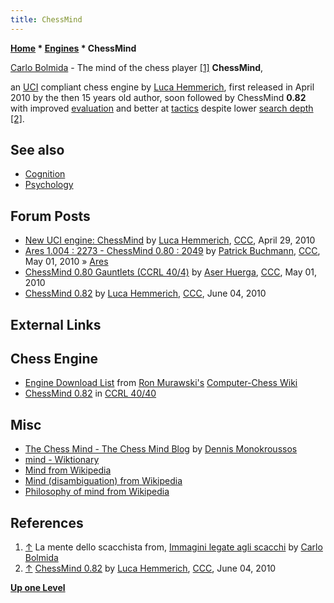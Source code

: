 ```yaml
---
title: ChessMind
---
```

**[Home](Home "Home") * [Engines](Engines "Engines") * ChessMind**

[](http://www.partecipiamo.it/cultura/carlo_bolmida/scacchi_immagini.htm) [Carlo Bolmida](index.php?title=Category:Carlo_Bolmida&action=edit&redlink=1 "Category:Carlo Bolmida (page does not exist)") - The mind of the chess player <a id="cite-note-1" href="#cite-ref-1">[1]</a>
**ChessMind**,

an [UCI](UCI "UCI") compliant chess engine by [Luca Hemmerich](Luca_Hemmerich "Luca Hemmerich"), first released in April 2010 by the then 15 years old author, soon followed by ChessMind **0.82** with improved [evaluation](Evaluation "Evaluation") and better at [tactics](Tactics "Tactics") despite lower [search depth](Depth "Depth") <a id="cite-note-2" href="#cite-ref-2">[2]</a>.

## See also

- [Cognition](Cognition "Cognition")
- [Psychology](index.php?title=Psychology&action=edit&redlink=1 "Psychology (page does not exist)")

## Forum Posts

- [New UCI engine: ChessMind](http://www.talkchess.com/forum/viewtopic.php?t=34066) by [Luca Hemmerich](Luca_Hemmerich "Luca Hemmerich"), [CCC](CCC "CCC"), April 29, 2010
- [Ares 1.004 : 2273 - ChessMind 0.80 : 2049](http://www.talkchess.com/forum/viewtopic.php?t=34101) by [Patrick Buchmann](Patrick_Buchmann "Patrick Buchmann"), [CCC](CCC "CCC"), May 01, 2010 » [Ares](Ares_US "Ares US")
- [ChessMind 0.80 Gauntlets (CCRL 40/4)](http://www.talkchess.com/forum/viewtopic.php?t=34110) by [Aser Huerga](index.php?title=Aser_Huerga&action=edit&redlink=1 "Aser Huerga (page does not exist)"), [CCC](CCC "CCC"), May 01, 2010
- [ChessMind 0.82](http://www.talkchess.com/forum/viewtopic.php?t=34711) by [Luca Hemmerich](Luca_Hemmerich "Luca Hemmerich"), [CCC](CCC "CCC"), June 04, 2010

## External Links

## Chess Engine

- [Engine Download List](http://www.computer-chess.org/doku.php?id=computer_chess:wiki:download:engine_download_list) from [Ron Murawski's](Ron_Murawski "Ron Murawski") [Computer-Chess Wiki](http://computer-chess.org/doku.php?id=home)
- [ChessMind 0.82](http://www.computerchess.org.uk/ccrl/4040/cgi/engine_details.cgi?print=Details&each_game=1&eng=ChessMind%200.82) in [CCRL 40/40](CCRL "CCRL")

## Misc

- [The Chess Mind - The Chess Mind Blog](http://www.thechessmind.net/) by [Dennis Monokroussos](https://en.wikipedia.org/wiki/Dennis_Monokroussos)
- [mind - Wiktionary](https://en.wiktionary.org/wiki/mind)
- [Mind from Wikipedia](https://en.wikipedia.org/wiki/Mind)
- [Mind (disambiguation) from Wikipedia](<https://en.wikipedia.org/wiki/Mind_(disambiguation)>)
- [Philosophy of mind from Wikipedia](https://en.wikipedia.org/wiki/Philosophy_of_mind)

## References

1. <a id="cite-ref-1" href="#cite-note-1">↑</a> La mente dello scacchista from, [Immagini legate agli scacchi](http://www.partecipiamo.it/cultura/carlo_bolmida/scacchi_immagini.htm) by [Carlo Bolmida](index.php?title=Category:Carlo_Bolmida&action=edit&redlink=1 "Category:Carlo Bolmida (page does not exist)")
1. <a id="cite-ref-2" href="#cite-note-2">↑</a> [ChessMind 0.82](http://talkchess.com/forum/viewtopic.php?t=34711) by [Luca Hemmerich](Luca_Hemmerich "Luca Hemmerich"), [CCC](CCC "CCC"), June 04, 2010

**[Up one Level](Engines "Engines")**

